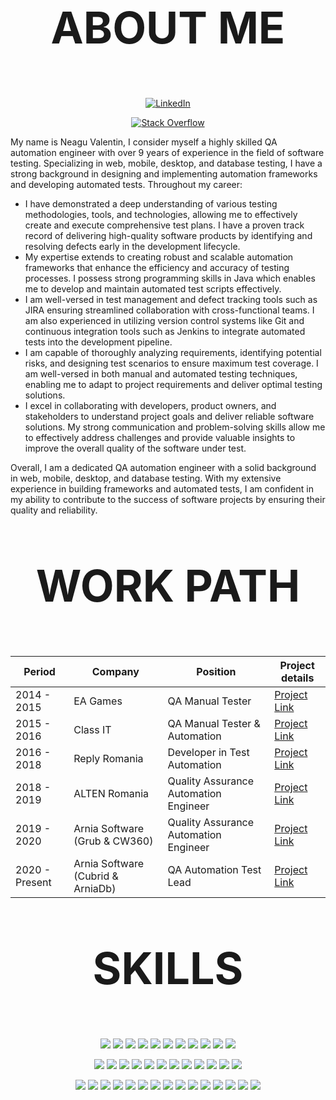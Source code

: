<div align="center">
<p style="font-size:70px"><b>ABOUT ME</b></p>
  
[![LinkedIn](https://img.shields.io/badge/LinkedIn-Connect-blue)](https://www.linkedin.com/in/neagu-valentin-9921a3103/)

[![Stack Overflow](https://img.shields.io/badge/Stack%20Overflow-Ask%20Question-orange)](https://stackoverflow.com/users/5849170/neagu-v)

</div>

  My name is Neagu Valentin, I consider myself a highly skilled QA automation engineer with over 9 years of experience in the field of software testing. Specializing in web, mobile, desktop, and database testing, I have a strong background in designing and implementing automation frameworks and developing automated tests. Throughout my career:
- I have demonstrated a deep understanding of various testing methodologies, tools, and technologies, allowing me to effectively create and execute comprehensive test plans. I have a proven track record of delivering high-quality software products by identifying and resolving defects early in the development lifecycle.
- My expertise extends to creating robust and scalable automation frameworks that enhance the efficiency and accuracy of testing processes. I possess strong programming skills in Java which enables me to develop and maintain automated test scripts effectively.
- I am well-versed in test management and defect tracking tools such as JIRA ensuring streamlined collaboration with cross-functional teams. I am also experienced in utilizing version control systems like Git and continuous integration tools such as Jenkins to integrate automated tests into the development pipeline.
- I am capable of thoroughly analyzing requirements, identifying potential risks, and designing test scenarios to ensure maximum test coverage. I am well-versed in both manual and automated testing techniques, enabling me to adapt to project requirements and deliver optimal testing solutions.
- I excel in collaborating with developers, product owners, and stakeholders to understand project goals and deliver reliable software solutions. My strong communication and problem-solving skills allow me to effectively address challenges and provide valuable insights to improve the overall quality of the software under test.

Overall, I am a dedicated QA automation engineer with a solid background in web, mobile, desktop, and database testing. With my extensive experience in building frameworks and automated tests, I am confident in my ability to contribute to the success of software projects by ensuring their quality and reliability.



<div align="center">
<p style="font-size:70px"><b>WORK PATH</b></p>

</div>

<div align="center">
  
Period  | Company | Position | Project details
------------- | ------------- | ------------- | -------------
2014 - 2015  | EA Games | QA Manual Tester | [Project Link](https://github.com/vali92/portofolio/tree/main/EA%20Games%20-%20QA%20Manual%20Tester)
2015 - 2016  | Class IT | QA Manual Tester & Automation  | [Project Link](https://github.com/vali92/portofolio/tree/main/Class%20IT%20%20-%20QA%20Manual%20Tester%20%26%20Automation)
2016 - 2018  | Reply Romania  | Developer in Test Automation | [Project Link](https://github.com/vali92/portofolio/tree/main/Reply%20Romania%20-%20Developer%20in%20Test%20Automation)
2018 - 2019  | ALTEN Romania  | Quality Assurance Automation Engineer | [Project Link](https://github.com/vali92/portofolio/tree/main/ALTEN%20Romania%20-%20Quality%20Assurance%20Automation%20Engineer)
2019 - 2020  | Arnia Software (Grub & CW360) | Quality Assurance Automation Engineer | [Project Link](https://github.com/vali92/portofolio/tree/main/Arnia%20Software%20-%20QA%20Automation%20Test%20Lead)
2020 - Present  | Arnia Software (Cubrid & ArniaDb) | QA Automation Test Lead | [Project Link](https://github.com/vali92/portofolio/tree/main/Arnia%20Software%20-%20QA%20Automation%20Test%20Lead)

</div>


<div align="center">
<p style="font-size:70px"><b>SKILLS</b></p>

</div>

<div align="center">


<div align="center">
  
![](https://img.shields.io/badge/Test%20Plan-AAD40D)
![](https://img.shields.io/badge/Jira-61DAFB)
![](https://img.shields.io/badge/Bug%20Reports-D43A0D)
![](https://img.shields.io/badge/DevTrack-84A77D)
![](https://img.shields.io/badge/Manual%20Testing-7D8FA7)
![](https://img.shields.io/badge/Zephyr-DEA0C4)
![](https://img.shields.io/badge/Console%20Testing-4D226C)
![](https://img.shields.io/badge/Linux-574763)
![](https://img.shields.io/badge/SQL-CC5231)
![](https://img.shields.io/badge/Mobile%20Testing-979797)
![](https://img.shields.io/badge/Implementing%20guidelines-ABB82D)

![](https://img.shields.io/badge/Selenium-257A4F)
![](https://img.shields.io/badge/Desktop%20Applications%20Testing-3B9494)
![](https://img.shields.io/badge/C%20sharp-DB9E41)
![](https://img.shields.io/badge/Java-257A4F)
![](https://img.shields.io/badge/TestNG-F9A526)
![](https://img.shields.io/badge/Selenium-68C554)
![](https://img.shields.io/badge/Appium-21A1C7)
![](https://img.shields.io/badge/Selenium-E586CF)
![](https://img.shields.io/badge/Desktop%20App%20Testing-BDBA65)
![](https://img.shields.io/badge/Sikuli-75B443)
![](https://img.shields.io/badge/Cucumber-2F1294)
![](https://img.shields.io/badge/Java%20Swing-20E55C)


![](https://img.shields.io/badge/Web%20Testing-979797)
![](https://img.shields.io/badge/API%20Testing-728F3B)
![](https://img.shields.io/badge/GUI%20Testing-D56338)
![](https://img.shields.io/badge/Spring-38D590)
![](https://img.shields.io/badge/RestAssured-38A8D5)
![](https://img.shields.io/badge/Selenium-A338D5)
![](https://img.shields.io/badge/Database%20Testing-979797)
![](https://img.shields.io/badge/Shell%20Scripting-D5BD38)
![](https://img.shields.io/badge/SQL-4BD538)
![](https://img.shields.io/badge/Code%Reviews-198E6D)
![](https://img.shields.io/badge/Jenkins-8E7519)
![](https://img.shields.io/badge/Groovy-19878E)
![](https://img.shields.io/badge/YCSB-E50505)
![](https://img.shields.io/badge/TPCC-B205E5)
![](https://img.shields.io/badge/Test%20Strategy-05E5D7)



</div>



